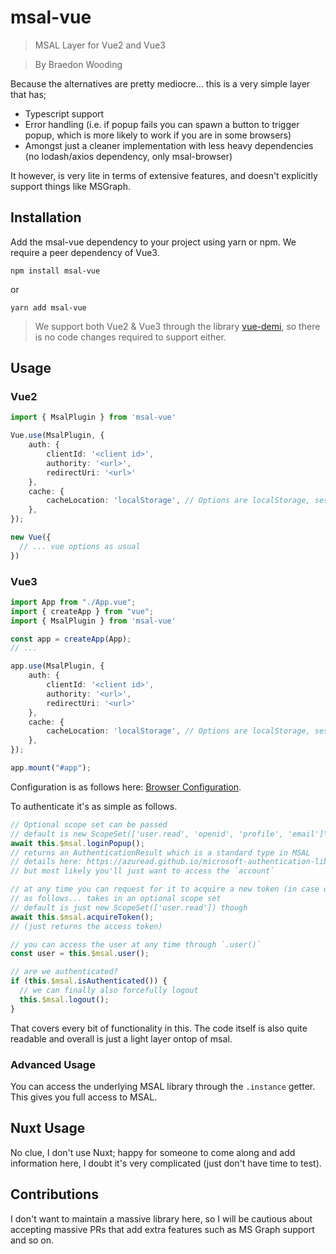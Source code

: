 # msal-vue

> MSAL Layer for Vue2 and Vue3

> By Braedon Wooding

Because the alternatives are pretty mediocre... this is a very simple layer that has;
- Typescript support
- Error handling (i.e. if popup fails you can spawn a button to trigger popup, which is more likely to work if you are in some browsers)
- Amongst just a cleaner implementation with less heavy dependencies (no lodash/axios dependency, only msal-browser)

It however, is very lite in terms of extensive features, and doesn't explicitly support things like MSGraph.

## Installation

Add the msal-vue dependency to your project using yarn or npm.  We require a peer dependency of Vue3.

```
npm install msal-vue
```

or

```
yarn add msal-vue
```

> We support both Vue2 & Vue3 through the library [vue-demi](https://github.com/vueuse/vue-demi), so there is no code changes required to support either.

## Usage

### Vue2

```ts
import { MsalPlugin } from 'msal-vue'

Vue.use(MsalPlugin, {
    auth: {
        clientId: '<client id>',
        authority: '<url>',
        redirectUri: '<url>'
    },
    cache: {
        cacheLocation: 'localStorage', // Options are localStorage, sessionStorage, memoryStorage
    },
});

new Vue({
  // ... vue options as usual
})
```

### Vue3

```ts
import App from "./App.vue";
import { createApp } from "vue";
import { MsalPlugin } from 'msal-vue'

const app = createApp(App);
// ...

app.use(MsalPlugin, {
    auth: {
        clientId: '<client id>',
        authority: '<url>',
        redirectUri: '<url>'
    },
    cache: {
        cacheLocation: 'localStorage', // Options are localStorage, sessionStorage, memoryStorage
    },
});

app.mount("#app");
```

Configuration is as follows here: [Browser Configuration](https://azuread.github.io/microsoft-authentication-library-for-js/ref/modules/_azure_msal_browser.html#browserconfiguration).

To authenticate it's as simple as follows.

```ts
// Optional scope set can be passed
// default is new ScopeSet(['user.read', 'openid', 'profile', 'email']\
await this.$msal.loginPopup();
// returns an AuthenticationResult which is a standard type in MSAL
// details here: https://azuread.github.io/microsoft-authentication-library-for-js/ref/modules/_azure_msal_common.html#authenticationresult
// but most likely you'll just want to access the `account`

// at any time you can request for it to acquire a new token (in case of 401's)
// as follows... takes in an optional scope set
// default is just new ScopeSet(['user.read']) though
await this.$msal.acquireToken();
// (just returns the access token)

// you can access the user at any time through `.user()`
const user = this.$msal.user();

// are we authenticated?
if (this.$msal.isAuthenticated()) {
  // we can finally also forcefully logout
  this.$msal.logout();
}
```

That covers every bit of functionality in this.  The code itself is also quite readable and overall is just a light layer ontop of msal.

### Advanced Usage

You can access the underlying MSAL library through the `.instance` getter.  This gives you full access to MSAL.

## Nuxt Usage

No clue, I don't use Nuxt; happy for someone to come along and add information here, I doubt it's very complicated (just don't have time to test).

## Contributions

I don't want to maintain a massive library here, so I will be cautious about accepting massive PRs that add extra features such as MS Graph support and so on.
